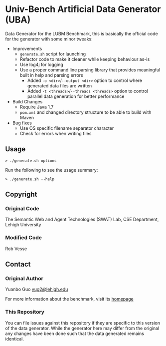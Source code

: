 # Univ-Bench Artificial Data Generator (UBA)
 
Data Generator for the LUBM Benchmark, this is basically the official code for the generator with some minor tweaks:

- Improvements
    - `generate.sh` script for launching
    - Refactor code to make it cleaner while keeping behaviour as-is
    - Use log4j for logging
    - Use a proper command line parsing library that provides meaningful built in help and parsing errors
        - Added `-o <dir>`/`--output <dir>` option to control where generated data files are written
        - Added `-t <threads>`/`--threads <threads>` option to control parallel data generation for better performance
- Build Changes
    - Require Java 1.7
    - `pom.xml` and changed directory structure to be able to build with Maven
- Bug fixes
     - Use OS specific filename separator character
     - Check for errors when writing files

## Usage

    > ./generate.sh options
   
Run the following to see the usage summary:

    > ./generate.sh --help

## Copyright

### Original Code

The Semantic Web and Agent Technologies (SWAT) Lab, CSE Department, Lehigh University

### Modified Code

Rob Vesse
  
## Contact

### Original Author

Yuanbo Guo	[yug2@lehigh.edu](mailto:yug2@lehigh.edu)

For more information about the benchmark, visit its [homepage](http://www.lehigh.edu/~yug2/Research/SemanticWeb/LUBM/LUBM.htm)

### This Repository

You can file issues against this repository if they are specific to this version of the data generator.  While the generator here may differ from the original any changes have been done such that the data generated remains identical.
